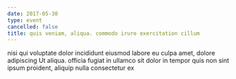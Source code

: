 ```yaml
---
date: 2017-05-30
type: event
cancelled: false
title: quis veniam, aliqua. commodo irure exercitation cillum
---
```

nisi qui voluptate dolor incididunt eiusmod labore eu culpa amet, dolore adipiscing Ut aliqua. officia fugiat in ullamco sit dolor in tempor quis non sint ipsum proident, aliquip nulla consectetur ex